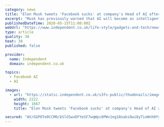 ```yaml
---
category: news
title: "Elon Musk tweets 'Facebook sucks' at company's Head of AI after criticism"
excerpt: "Musk has previously warned that AI will become as intelligent as humans and could threaten humanity’s very existence"
publishedDateTime: 2020-05-15T11:08:00Z
webUrl: "https://www.independent.co.uk/life-style/gadgets-and-tech/news/elon-musk-tweet-facebook-sucks-researcher-ai-a9516126.html"
type: article
quality: 38
heat: 38
published: false

provider:
  name: Independent
  domain: independent.co.uk

topics:
  - Facebook AI
  - AI

images:
  - url: "https://static.independent.co.uk/s3fs-public/thumbnails/image/2020/05/12/19/Elon-Musk.jpg"
    width: 2222
    height: 1667
    title: "Elon Musk tweets 'Facebook sucks' at company's Head of AI after criticism"

secured: "AV/GGPOTe0CCM0/bSlG5wxDFYeSF7wqWpc8PWv1eg18oabiOwi8yTioWnh0Yy3ndIjkztFzdItb/MrpNz1jBdVR7+5c3z4S6CKPx8mLEaARYr6whzH1egIEairp+0r5C8wqUAGJ+2QGRaIKFlw1mCNOk/P9WVHR6Jm7+ejne1/gxlBsbKF4fDVQvCjr62TxVAzLSg9JisIQf/2I+lCQkO2YA/h4o1MNCieaTkqz9pgPCDogN/bS9AUsqs2iGy4jHIJcpPAf3Vzr5cEgG4RFbVPpPaW0P0+CIfzRHyu3tmsN7Och+cLVpf4OD2Ag2BdohspohAJTJ5QouubR0/l+xTyPtjtb9zbrA84cC3AxVw+cA004YYtmsMJHfpWvCv8Ickwt+q7C2xM2AQ9nu075na7gKsiyrO7uswun8EqsLjtjnXzOZouvUB8MfZJ/0YywMitSZki+s97bZzVZQPKN5Mx5NSU8SqgHQ+CzPU4bYqCs=;VBwseOIWdTP6dBggOn7MkA=="
---
```


